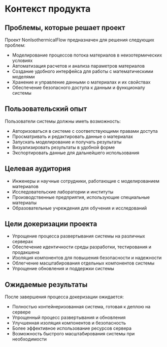 # Контекст продукта

## Проблемы, которые решает проект
Проект NonIsothermicalFlow предназначен для решения следующих проблем:
- Моделирование процессов потока материалов в неизотермических условиях
- Автоматизация расчетов и анализа параметров материалов
- Создание удобного интерфейса для работы с математическими моделями
- Хранение и управление данными о материалах и их свойствах
- Обеспечение безопасного доступа к данным и функционалу системы

## Пользовательский опыт
Пользователи системы должны иметь возможность:
- Авторизоваться в системе с соответствующими правами доступа
- Просматривать и редактировать данные о материалах
- Запускать моделирование и получать результаты
- Визуализировать результаты в удобной форме
- Экспортировать данные для дальнейшего использования

## Целевая аудитория
- Инженеры и научные сотрудники, работающие с моделированием материалов
- Исследовательские лаборатории и институты
- Производственные предприятия, использующие специальные материалы
- Образовательные учреждения для обучения и исследований

## Цели докеризации проекта
- Упрощение процесса развертывания системы на различных серверах
- Обеспечение идентичности среды разработки, тестирования и продакшена
- Изоляция компонентов для повышения безопасности и надежности
- Облегчение масштабирования отдельных компонентов системы
- Упрощение обновления и поддержки системы

## Ожидаемые результаты
После завершения процесса докеризации ожидается:
- Полностью контейнеризованная система, готовая к деплою на сервере
- Упрощенный процесс развертывания и обновления
- Улучшенная изоляция компонентов и безопасность
- Более эффективное использование ресурсов сервера
- Возможность быстрого масштабирования системы при необходимости 